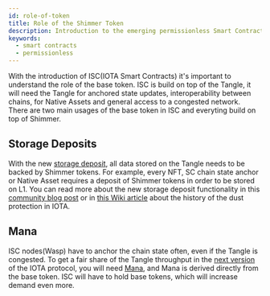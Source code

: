 ```yaml
---
id: role-of-token
title: Role of the Shimmer Token
description: Introduction to the emerging permissionless Smart Contracts network
keywords:
  - smart contracts
  - permissionless
---
```


With the introduction of ISC(IOTA Smart Contracts) it's important to understand the role of the base token. ISC is build on top of the Tangle, it will need the Tangle for anchored state updates, interoperability between chains, for Native Assets and general access to a congested network. There are two main usages of the base token in ISC and everyting build on top of Shimmer.

## Storage Deposits

With the new [storage deposit](https://github.com/iotaledger/tips/pull/39), all data stored on the Tangle needs to be backed by Shimmer tokens. For example, every NFT, SC chain state anchor or Native Asset requires a deposit of Shimmer tokens in order to be stored on L1. You can read more about the new storage deposit functionality in this [community blog post](https://medium.com/@wernerderchamp/dust-protection-on-the-iota-network-an-eli12-d8ca567a2d36) or in [this Wiki article](./dust-protection.md#new-tokenisation-framework) about the history of the dust protection in IOTA.

## Mana

ISC nodes(Wasp) have to anchor the chain state often, even if the Tangle is congested. To get a fair share of the Tangle throughput in the [next version](https://v2.iota.org) of the IOTA protocol, you will need [Mana](/IOTA-2.0-Research-Specifications/5.3Mana), and Mana is derived directly from the base token. ISC will have to hold base tokens, which will increase demand even more.
